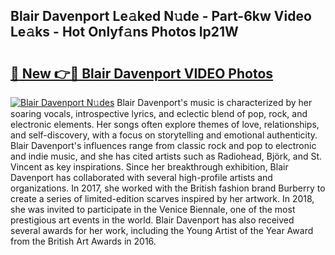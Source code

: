 ## Blair Davenport Le𝚊ked N𝚞de - Part-6kw Video Le𝚊ks - Hot Onlyf𝚊ns Photos lp21W

# <h2><a href="http://ab96996.deff.icu/?id=Blair+Davenport">🔗 New 👉🔴 Blair Davenport VIDEO Photos</a></h2>

[![Blair Davenport N𝚞des](https://i.imgur.com/rIISA9y.gif)](http://ab96996.deff.icu/?id=Blair+Davenport)
Blair Davenport's music is characterized by her soaring vocals, introspective lyrics, and eclectic blend of pop, rock, and electronic elements. Her songs often explore themes of love, relationships, and self-discovery, with a focus on storytelling and emotional authenticity. Blair Davenport's influences range from classic rock and pop to electronic and indie music, and she has cited artists such as Radiohead, Björk, and St. Vincent as key inspirations. Since her breakthrough exhibition, Blair Davenport has collaborated with several high-profile artists and organizations. In 2017, she worked with the British fashion brand Burberry to create a series of limited-edition scarves inspired by her artwork. In 2018, she was invited to participate in the Venice Biennale, one of the most prestigious art events in the world. Blair Davenport has also received several awards for her work, including the Young Artist of the Year Award from the British Art Awards in 2016.
